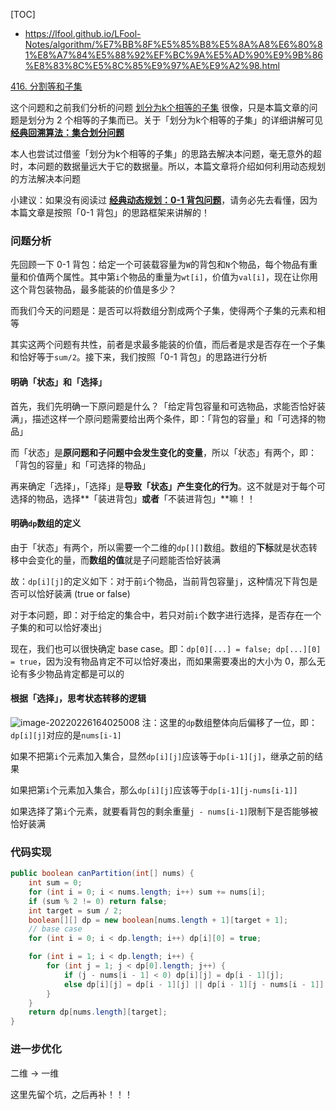 [TOC]

- https://lfool.github.io/LFool-Notes/algorithm/%E7%BB%8F%E5%85%B8%E5%8A%A8%E6%80%81%E8%A7%84%E5%88%92%EF%BC%9A%E5%AD%90%E9%9B%86%E8%83%8C%E5%8C%85%E9%97%AE%E9%A2%98.html

[416. 分割等和子集](https://leetcode-cn.com/problems/partition-equal-subset-sum/)

 

这个问题和之前我们分析的问题 [划分为k个相等的子集](https://leetcode-cn.com/problems/partition-to-k-equal-sum-subsets/) 很像，只是本篇文章的问题是划分为 2 个相等的子集而已。关于「划分为k个相等的子集」的详细讲解可见 **[经典回溯算法：集合划分问题](https://lfool.github.io/LFool-Notes/algorithm/经典回溯算法：集合划分问题.html)**

本人也尝试过借鉴「划分为k个相等的子集」的思路去解决本问题，毫无意外的超时，本问题的数据量远大于它的数据量。所以，本篇文章将介绍如何利用动态规划的方法解决本问题

小建议：如果没有阅读过 **[经典动态规划：0-1 背包问题](https://lfool.github.io/LFool-Notes/algorithm/经典动态规划：0-1背包问题.html)**，请务必先去看懂，因为本篇文章是按照「0-1 背包」的思路框架来讲解的！

### 问题分析

先回顾一下 0-1 背包：给定一个可装载容量为`W`的背包和`N`个物品，每个物品有重量和价值两个属性。其中第`i`个物品的重量为`wt[i]`，价值为`val[i]`，现在让你用这个背包装物品，最多能装的价值是多少？

而我们今天的问题是：是否可以将数组分割成两个子集，使得两个子集的元素和相等

其实这两个问题有共性，前者是求最多能装的价值，而后者是求是否存在一个子集和恰好等于`sum/2`。接下来，我们按照「0-1 背包」的思路进行分析

#### 明确「状态」和「选择」

首先，我们先明确一下原问题是什么？「给定背包容量和可选物品，求能否恰好装满」，描述这样一个原问题需要给出两个条件，即：「背包的容量」和「可选择的物品」

而「状态」是**原问题和子问题中会发生变化的变量**，所以「状态」有两个，即：「背包的容量」和「可选择的物品」

再来确定「选择」，「选择」是**导致「状态」产生变化的行为**。这不就是对于每个可选择的物品，选择**「装进背包」**或者**「不装进背包」**嘛！！

#### 明确`dp`数组的定义

由于「状态」有两个，所以需要一个二维的`dp[][]`数组。数组的**下标**就是状态转移中会变化的量，而**数组的值**就是子问题能否恰好装满

故：`dp[i][j]`的定义如下：对于前`i`个物品，当前背包容量`j`，这种情况下背包是否可以恰好装满 (true or false)

对于本问题，即：对于给定的集合中，若只对前`i`个数字进行选择，是否存在一个子集的和可以恰好凑出`j`

现在，我们也可以很快确定 base case。即：`dp[0][...] = false; dp[...][0] = true`，因为没有物品肯定不可以恰好凑出，而如果需要凑出的大小为 0，那么无论有多少物品肯定都是可以的

#### 根据「选择」，思考状态转移的逻辑

![image-20220226164025008](https://tva1.sinaimg.cn/large/e6c9d24egy1h672qyg1m4j2028028a9u.jpg) 注：这里的`dp`数组整体向后偏移了一位，即：`dp[i][j]`对应的是`nums[i-1]`

如果不把第`i`个元素加入集合，显然`dp[i][j]`应该等于`dp[i-1][j]`，继承之前的结果

如果把第`i`个元素加入集合，那么`dp[i][j]`应该等于`dp[i-1][j-nums[i-1]]`

如果选择了第`i`个元素，就要看背包的剩余重量`j - nums[i-1]`限制下是否能够被恰好装满

### 代码实现

```java
public boolean canPartition(int[] nums) {
    int sum = 0;
    for (int i = 0; i < nums.length; i++) sum += nums[i];
    if (sum % 2 != 0) return false;
    int target = sum / 2;
    boolean[][] dp = new boolean[nums.length + 1][target + 1];
    // base case
    for (int i = 0; i < dp.length; i++) dp[i][0] = true;

    for (int i = 1; i < dp.length; i++) {
        for (int j = 1; j < dp[0].length; j++) {
            if (j - nums[i - 1] < 0) dp[i][j] = dp[i - 1][j];
            else dp[i][j] = dp[i - 1][j] || dp[i - 1][j - nums[i - 1]];
        }
    }
    return dp[nums.length][target];
}
```

### 进一步优化

二维 -> 一维

这里先留个坑，之后再补！！！